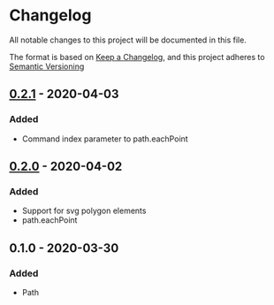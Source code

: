 # Changelog
All notable changes to this project will be documented in this file.

The format is based on [Keep a Changelog](https://keepachangelog.com/en/1.0.0/),
and this project adheres to [Semantic Versioning](https://semver.org/spec/v2.0.0.html)

## [0.2.1] - 2020-04-03
### Added
- Command index parameter to path.eachPoint

## [0.2.0] - 2020-04-02
### Added
- Support for svg polygon elements
- path.eachPoint

## 0.1.0 - 2020-03-30
### Added
- Path

[0.2.1]: https://github.com/DarrenPaulWright/pathinator/compare/v0.2.0...v0.2.1
[0.2.0]: https://github.com/DarrenPaulWright/pathinator/compare/v0.1.0...v0.2.0
